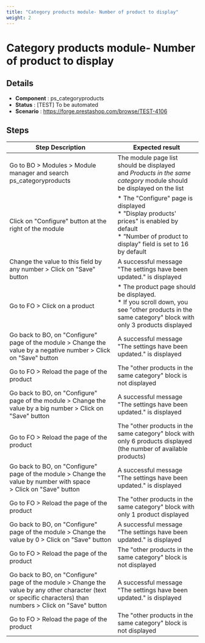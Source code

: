 ```yaml
---
title: "Category products module- Number of product to display"
weight: 2
---
```


# Category products module- Number of product to display
## Details
* **Component** : ps_categoryproducts
* **Status** : [TEST] To be automated
* **Scenario** : https://forge.prestashop.com/browse/TEST-4106

## Steps
| Step Description | Expected result |
| ----- | ----- |
| Go to BO > Modules > Module manager and search ps_categoryproducts | The module page list should be displayed and *Products in the same category* module should be displayed on the list |
| Click on "Configure" button at the right of the module | * The "Configure" page is displayed<br> * "Display products' prices" is enabled by default<br> * "Number of product to display" field is set to 16 by default |
| Change the value to this field by any number > Click on "Save" button | A successful message "The settings have been updated." is displayed |
| Go to FO > Click on a product | * The product page should be displayed.<br> * If you scroll down, you see "other products in the same category" block with only 3 products displayed |
| Go back to BO, on "Configure" page of the module > Change the value by a negative number > Click on "Save" button | A successful message "The settings have been updated." is displayed |
| Go to FO > Reload the page of the product | The "other products in the same category" block is not displayed |
| Go back to BO, on "Configure" page of the module > Change the value by a big number > Click on "Save" button | A successful message "The settings have been updated." is displayed |
| Go to FO > Reload the page of the product | The "other products in the same category" block with only 6 products displayed (the number of available products) |
| Go back to BO, on "Configure" page of the module > Change the value by number with space > Click on "Save" button | A successful message "The settings have been updated." is displayed |
| Go to FO > Reload the page of the product | The "other products in the same category" block with only 1 product displayed |
| Go back to BO, on "Configure" page of the module > Change the value by 0 > Click on "Save" button | A successful message "The settings have been updated." is displayed |
| Go to FO > Reload the page of the product | The "other products in the same category" block is not displayed |
| Go back to BO, on "Configure" page of the module > Change the value by any other character (text or specific characters) than numbers > Click on "Save" button | A successful message "The settings have been updated." is displayed |
| Go to FO > Reload the page of the product | The "other products in the same category" block is not displayed |
